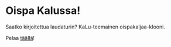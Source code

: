 # Oispa Kalussa!
Saatko kirjoitettua laudaturin? KaLu-teemainen oispakaljaa-klooni.

Pelaa [täällä](https://oispakalussa.tk/)!
